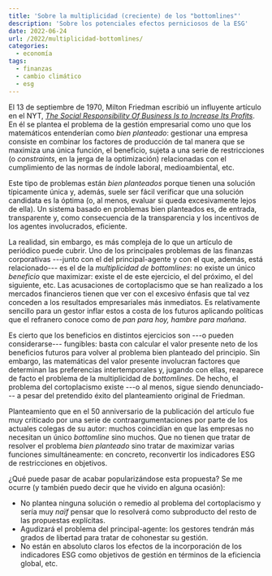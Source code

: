 ```yaml
---
title: 'Sobre la multiplicidad (creciente) de los "bottomlines"'
description: 'Sobre los potenciales efectos perniciosos de la ESG'
date: 2022-06-24
url: /2022/multiplicidad-bottomlines/
categories:
  - economía
tags:
  - finanzas
  - cambio climático
  - esg
---
```


El 13 de septiembre de 1970, Milton Friedman escribió un influyente artículo en el NYT, [_The Social Responsibility Of Business Is to Increase Its Profits_](https://www.nytimes.com/1970/09/13/archives/a-friedman-doctrine-the-social-responsibility-of-business-is-to.html). En él se plantea el problema de la gestión empresarial como uno que los matemáticos entenderían como _bien planteado_: gestionar una empresa consiste en combinar los factores de producción de tal manera que se maximiza una única función, el beneficio, sujeta a una serie de restricciones (o _constraints_, en la jerga de la optimización) relacionadas con el cumplimiento de las normas de índole laboral, medioambiental, etc.

Este tipo de problemas están _bien planteados_ porque tienen una solución típicamente única y, además, suele ser fácil verificar que una solución candidata es la óptima (o, al menos, evaluar si queda excesivamente lejos de ella). Un sistema basado en problemas bien planteados es, de entrada, transparente y, como consecuencia de la transparencia y los incentivos de los agentes involucrados, eficiente.

La realidad, sin embargo, es más compleja de lo que un artículo de periódico puede cubrir. Uno de los principales problemas de las finanzas corporativas ---junto con el del principal-agente y con el que, además, está relacionado--- es el de la _multiplicidad de bottomlines_: no existe un único _beneficio_ que maximizar: existe el de este ejercicio, el del próximo, el del siguiente, etc. Las acusaciones de cortoplacismo que se han realizado a los mercados financieros tienen que ver con el excesivo énfasis que tal vez conceden a los resultados empresariales más inmediatos. Es relativamente sencillo para un gestor inflar estos a costa de los futuros aplicando políticas que el refranero conoce como de _pan para hoy, hambre para mañana_.

Es cierto que los beneficios en distintos ejercicios son ---o pueden considerarse--- fungibles: basta con calcular el valor presente neto de los beneficios futuros para volver al problema bien planteado del principio. Sin embargo, las matemáticas del valor presente involucran factores que determinan las preferencias intertemporales y, jugando con ellas, reaparece de facto el problema de la multiplicidad de _bottomlines_. De hecho, el problema del cortoplacismo existe ---o al menos, sigue siendo denunciado--- a pesar del pretendido éxito del planteamiento original de Friedman.

Planteamiento que en el 50 anniversario de la publicación del artículo fue muy criticado por una serie de contraargumentaciones por parte de los actuales colegas de su autor: muchos coincidían en que las empresas no necesitan un único _bottomline_ sino muchos. Que no tienen que tratar de resolver el problema _bien planteado_ sino tratar de maximizar varias funciones simultáneamente: en concreto, reconvertir los indicadores ESG de restricciones en objetivos.

¿Qué puede pasar de acabar popularizándose esta propuesta? Se me ocurre (y también puedo decir que he vivido en alguna ocasión):

* No plantea ninguna solución o remedio al problema del cortoplacismo y sería muy _naïf_ pensar que lo resolverá como subproducto del resto de las propuestas explícitas.
* Agudizará el problema del principal-agente: los gestores tendrán más grados de libertad para tratar de cohonestar su gestión.
* No están en absoluto claros los efectos de la incorporación de los indicadores ESG como objetivos de gestión en términos de la eficiencia global, etc.